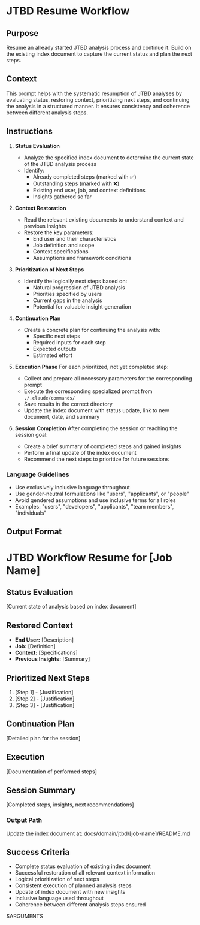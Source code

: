 # JTBD Resume Workflow

## Purpose

Resume an already started JTBD analysis process and continue it. Build on the existing index document to capture the current status and plan the next steps.

## Context

This prompt helps with the systematic resumption of JTBD analyses by evaluating status, restoring context, prioritizing next steps, and continuing the analysis in a structured manner. It ensures consistency and coherence between different analysis steps.

## Instructions

1. **Status Evaluation**
   - Analyze the specified index document to determine the current state of the JTBD analysis process
   - Identify:
     - Already completed steps (marked with ✅)
     - Outstanding steps (marked with ❌)
     - Existing end user, job, and context definitions
     - Insights gathered so far

2. **Context Restoration**
   - Read the relevant existing documents to understand context and previous insights
   - Restore the key parameters:
     - End user and their characteristics
     - Job definition and scope
     - Context specifications
     - Assumptions and framework conditions

3. **Prioritization of Next Steps**
   - Identify the logically next steps based on:
     - Natural progression of JTBD analysis
     - Priorities specified by users
     - Current gaps in the analysis
     - Potential for valuable insight generation

4. **Continuation Plan**
   - Create a concrete plan for continuing the analysis with:
     - Specific next steps
     - Required inputs for each step
     - Expected outputs
     - Estimated effort

5. **Execution Phase**
   For each prioritized, not yet completed step:
   - Collect and prepare all necessary parameters for the corresponding prompt
   - Execute the corresponding specialized prompt from `./.claude/commands/`
   - Save results in the correct directory
   - Update the index document with status update, link to new document, date, and summary

6. **Session Completion**
   After completing the session or reaching the session goal:
   - Create a brief summary of completed steps and gained insights
   - Perform a final update of the index document
   - Recommend the next steps to prioritize for future sessions

### Language Guidelines

- Use exclusively inclusive language throughout
- Use gender-neutral formulations like "users", "applicants", or "people"
- Avoid gendered assumptions and use inclusive terms for all roles
- Examples: "users", "developers", "applicants", "team members", "individuals"

## Output Format

# JTBD Workflow Resume for [Job Name]

## Status Evaluation
[Current state of analysis based on index document]

## Restored Context
- **End User:** [Description]
- **Job:** [Definition]
- **Context:** [Specifications]
- **Previous Insights:** [Summary]

## Prioritized Next Steps
1. [Step 1] - [Justification]
2. [Step 2] - [Justification]
3. [Step 3] - [Justification]

## Continuation Plan
[Detailed plan for the session]

## Execution
[Documentation of performed steps]

## Session Summary
[Completed steps, insights, next recommendations]

### Output Path
Update the index document at: docs/domain/jtbd/[job-name]/README.md

## Success Criteria

- Complete status evaluation of existing index document
- Successful restoration of all relevant context information
- Logical prioritization of next steps
- Consistent execution of planned analysis steps
- Update of index document with new insights
- Inclusive language used throughout
- Coherence between different analysis steps ensured

$ARGUMENTS